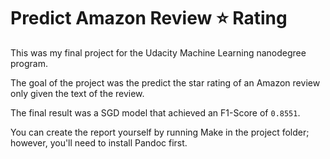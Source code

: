 # Predict Amazon Review ⭐️ Rating

This was my final project for the Udacity Machine Learning nanodegree program.

The goal of the project was the predict the star rating of an Amazon review only given the text of the review. 

The final result was a SGD model that achieved an F1-Score of `0.8551`.

You can create the report yourself by running Make in the project folder; however, you'll need to install Pandoc first.
